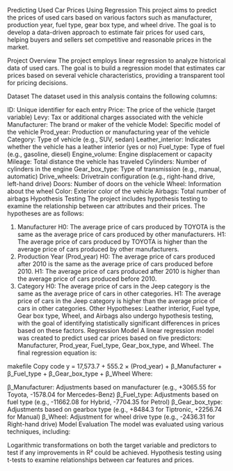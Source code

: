 Predicting Used Car Prices Using Regression
This project aims to predict the prices of used cars based on various factors such as manufacturer, production year, fuel type, gear box type, and wheel drive. The goal is to develop a data-driven approach to estimate fair prices for used cars, helping buyers and sellers set competitive and reasonable prices in the market.

Project Overview
The project employs linear regression to analyze historical data of used cars. The goal is to build a regression model that estimates car prices based on several vehicle characteristics, providing a transparent tool for pricing decisions.

Dataset
The dataset used in this analysis contains the following columns:

ID: Unique identifier for each entry
Price: The price of the vehicle (target variable)
Levy: Tax or additional charges associated with the vehicle
Manufacturer: The brand or maker of the vehicle
Model: Specific model of the vehicle
Prod_year: Production or manufacturing year of the vehicle
Category: Type of vehicle (e.g., SUV, sedan)
Leather_interior: Indicates whether the vehicle has a leather interior (yes or no)
Fuel_type: Type of fuel (e.g., gasoline, diesel)
Engine_volume: Engine displacement or capacity
Mileage: Total distance the vehicle has traveled
Cylinders: Number of cylinders in the engine
Gear_box_type: Type of transmission (e.g., manual, automatic)
Drive_wheels: Drivetrain configuration (e.g., right-hand drive, left-hand drive)
Doors: Number of doors on the vehicle
Wheel: Information about the wheel
Color: Exterior color of the vehicle
Airbags: Total number of airbags
Hypothesis Testing
The project includes hypothesis testing to examine the relationship between car attributes and their prices. The hypotheses are as follows:

1. Manufacturer
H0: The average price of cars produced by TOYOTA is the same as the average price of cars produced by other manufacturers.
H1: The average price of cars produced by TOYOTA is higher than the average price of cars produced by other manufacturers.
2. Production Year (Prod_year)
H0: The average price of cars produced after 2010 is the same as the average price of cars produced before 2010.
H1: The average price of cars produced after 2010 is higher than the average price of cars produced before 2010.
3. Category
H0: The average price of cars in the Jeep category is the same as the average price of cars in other categories.
H1: The average price of cars in the Jeep category is higher than the average price of cars in other categories.
Other Hypotheses:
Leather interior, Fuel type, Gear box type, Wheel, and Airbags also undergo hypothesis testing, with the goal of identifying statistically significant differences in prices based on these factors.
Regression Model
A linear regression model was created to predict used car prices based on five predictors: Manufacturer, Prod_year, Fuel_type, Gear_box_type, and Wheel. The final regression equation is:

makefile
Copy code
y = 17,573.7 + 555.2 × (Prod_year) + β_Manufacturer + β_Fuel_type + β_Gear_box_type + β_Wheel
Where:

β_Manufacturer: Adjustments based on manufacturer (e.g., +3065.55 for Toyota, -1578.04 for Mercedes-Benz)
β_Fuel_type: Adjustments based on fuel type (e.g., -11662.08 for Hybrid, -7704.35 for Petrol)
β_Gear_box_type: Adjustments based on gearbox type (e.g., +8484.3 for Tiptronic, +2256.74 for Manual)
β_Wheel: Adjustment for wheel drive type (e.g., -2436.31 for Right-hand drive)
Model Evaluation
The model was evaluated using various techniques, including:

Logarithmic transformations on both the target variable and predictors to test if any improvements in R² could be achieved.
Hypothesis testing using t-tests to examine relationships between car features and prices.
